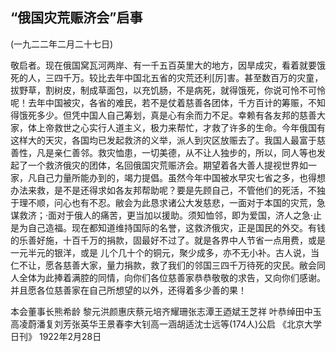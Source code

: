 ## “俄国灾荒赈济会”启事

(一九二二年二月二十七日)

敬启者。现在俄国窝瓦河两岸、有一千五百英里大的地方，因旱成灾，看着就要饿死的人，三四千万。较比去年中国北五省的灾荒还利[厉]害。甚至数百万的灾童，拔野草，割树皮，制成草面包，以充饥肠，不是病死，就得饿死，你说可怜不可怜呢！去年中国被灾，各省的难民，若不是仗着慈善各团体，千方百计的筹赈，不知得饿死多少。但凭中国人自己筹划，真是心有余而力不足。幸赖有各友邦的慈善大家，体上帝救世之心实行人道主义，极力来帮忙，才救了许多的生命。今年俄国有这样大的天灾，各国均已发起救济的义举，派人到灾区放赈去了。我国人最富于慈善性，凡是亲仁善邻。救灾恤患，一切美德，从不让人独步的，所以，同人等也发起了一个救济俄灾的团体，名回俄国灾荒赈济会。期望着各大善人提视世界如一家，凡自己力量所能办到的，竭力提倡。虽然今年中国被水早灾七省之多，也得想办法来救，是不是还得求如各友邦帮助呢？要是先顾自己，不管他们的死活，不独于理不顺，问心也有不忍。敝会为此恳求诸公大发慈悲，一面对于本国的灾荒，急谋救济；·面对于俄人的痛苦，更当加以援助。须知恤邻，即为爱国，济人之急·止是为自己造福。现在都知道维持国际的名誉，这救济俄灾，正是国民的外交。有钱的乐善好施，十百千万的捐款，固最好不过了。就是各界中人节省一点用费，或是一元半元的银洋，或是
儿个几十个的铜元，聚少成多，亦不无小补。古人说，当仁不让，愿各慈善大家，量力捐款，救了我们的邻国三四千万待死的灾民。敝会同人全体为此捧着满腔的同情，向你们各位慈善家恭恭敬敬的求告，又向你们感谢。并且愿各位慈善家在自己所想望的以外，还得着多少善的果！

本会董事长熊希龄
黎元洪颜惠庆蔡元培齐耀珊张志潭王迺斌王芝祥  叶恭绰田中玉高凌蔚潘复刘芳张英华王景春李大钊高一涵胡适沈士远等(174人)公启
《北京大学日刊》
1922年2月28日

